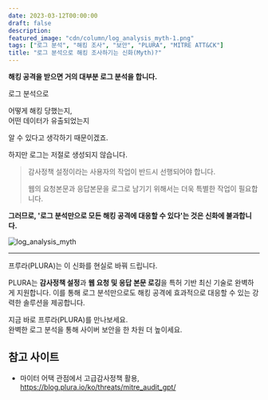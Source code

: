 ```yaml
---
date: 2023-03-12T00:00:00
draft: false
description: 
featured_image: "cdn/column/log_analysis_myth-1.png"
tags: ["로그 분석", "해킹 조사", "보안", "PLURA", "MITRE ATT&CK"]
title: "로그 분석으로 해킹 조사하기는 신화(Myth)?"
---
```


**해킹 공격을 받으면 거의 대부분 로그 분석을 합니다.**

로그 분석으로

어떻게 해킹 당했는지,  
어떤 데이터가 유출되었는지  

알 수 있다고 생각하기 때문이겠죠.

하지만 로그는 저절로 생성되지 않습니다.

> 감사정책 설정이라는 사용자의 작업이 반드시 선행되어야 합니다.  
> 
> 웹의 요청본문과 응답본문을 로그로 남기기 위해서는 더욱 특별한 작업이 필요합니다.

**그러므로, '로그 분석만으로 모든 해킹 공격에 대응할 수 있다'는 것은 신화에 불과합니다.**

![log_analysis_myth](https://blog.plura.io/cdn/column/log_analysis_myth-1.png)
<!--more-->
---

프루라(PLURA)는 이 신화를 현실로 바꿔 드립니다.

PLURA는 **감사정책 설정**과 **웹 요청 및 응답 본문 로깅**을 특허 기반 최신 기술로 완벽하게 지원합니다. 이를 통해 로그 분석만으로도 해킹 공격에 효과적으로 대응할 수 있는 강력한 솔루션을 제공합니다.  

지금 바로 프루라(PLURA)를 만나보세요.  
완벽한 로그 분석을 통해 사이버 보안을 한 차원 더 높이세요.

## 참고 사이트
* 마이터 어택 관점에서 고급감사정책 활용, https://blog.plura.io/ko/threats/mitre_audit_gpt/
